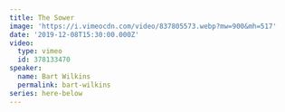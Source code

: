 ```yaml
---
title: The Sower
image: 'https://i.vimeocdn.com/video/837805573.webp?mw=900&mh=517'
date: '2019-12-08T15:30:00.000Z'
video:
  type: vimeo
  id: 378133470
speaker:
  name: Bart Wilkins
  permalink: bart-wilkins
series: here-below
---
```


